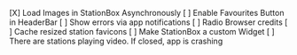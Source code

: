 [X] Load Images in StationBox Asynchronously
[ ] Enable Favourites Button in HeaderBar
[ ] Show errors via app notifications
[ ] Radio Browser credits
[ ] Cache resized station favicons
[ ] Make StationBox a custom Widget
[ ] There are stations playing video. If closed, app is crashing
